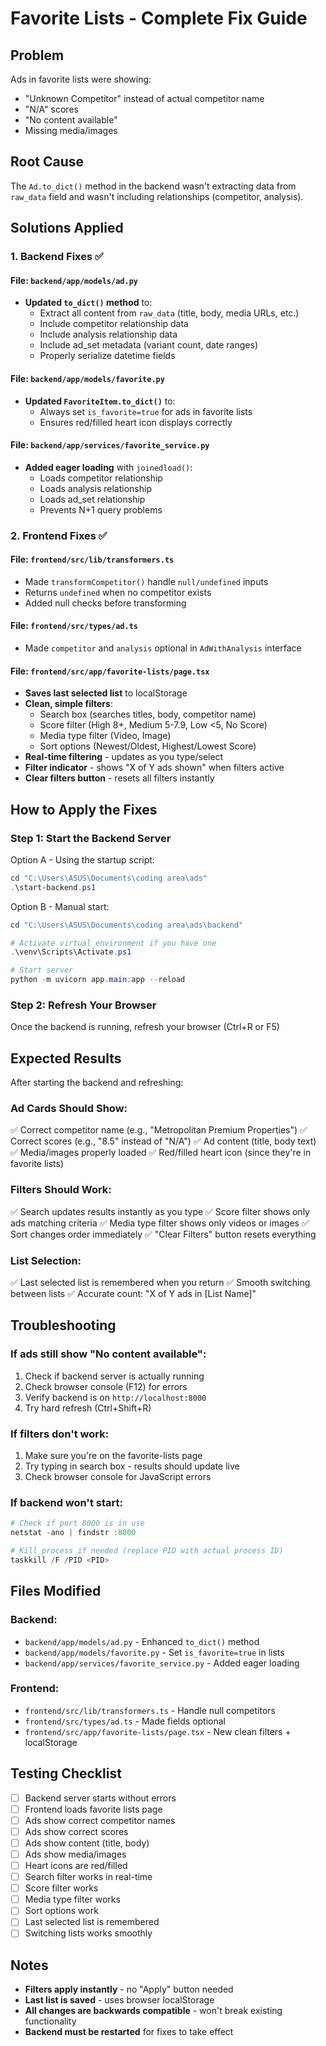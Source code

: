 # Favorite Lists - Complete Fix Guide

## Problem
Ads in favorite lists were showing:
- "Unknown Competitor" instead of actual competitor name
- "N/A" scores
- "No content available"
- Missing media/images

## Root Cause
The `Ad.to_dict()` method in the backend wasn't extracting data from `raw_data` field and wasn't including relationships (competitor, analysis).

## Solutions Applied

### 1. Backend Fixes ✅

#### File: `backend/app/models/ad.py`
- **Updated `to_dict()` method** to:
  - Extract all content from `raw_data` (title, body, media URLs, etc.)
  - Include competitor relationship data
  - Include analysis relationship data
  - Include ad_set metadata (variant count, date ranges)
  - Properly serialize datetime fields

#### File: `backend/app/models/favorite.py`
- **Updated `FavoriteItem.to_dict()`** to:
  - Always set `is_favorite=true` for ads in favorite lists
  - Ensures red/filled heart icon displays correctly

#### File: `backend/app/services/favorite_service.py`
- **Added eager loading** with `joinedload()`:
  - Loads competitor relationship
  - Loads analysis relationship
  - Loads ad_set relationship
  - Prevents N+1 query problems

### 2. Frontend Fixes ✅

#### File: `frontend/src/lib/transformers.ts`
- Made `transformCompetitor()` handle `null/undefined` inputs
- Returns `undefined` when no competitor exists
- Added null checks before transforming

#### File: `frontend/src/types/ad.ts`
- Made `competitor` and `analysis` optional in `AdWithAnalysis` interface

#### File: `frontend/src/app/favorite-lists/page.tsx`
- **Saves last selected list** to localStorage
- **Clean, simple filters**:
  - Search box (searches titles, body, competitor name)
  - Score filter (High 8+, Medium 5-7.9, Low <5, No Score)
  - Media type filter (Video, Image)
  - Sort options (Newest/Oldest, Highest/Lowest Score)
- **Real-time filtering** - updates as you type/select
- **Filter indicator** - shows "X of Y ads shown" when filters active
- **Clear filters button** - resets all filters instantly

## How to Apply the Fixes

### Step 1: Start the Backend Server

Option A - Using the startup script:
```powershell
cd "C:\Users\ASUS\Documents\coding area\ads"
.\start-backend.ps1
```

Option B - Manual start:
```powershell
cd "C:\Users\ASUS\Documents\coding area\ads\backend"

# Activate virtual environment if you have one
.\venv\Scripts\Activate.ps1

# Start server
python -m uvicorn app.main:app --reload
```

### Step 2: Refresh Your Browser
Once the backend is running, refresh your browser (Ctrl+R or F5)

## Expected Results

After starting the backend and refreshing:

### Ad Cards Should Show:
✅ Correct competitor name (e.g., "Metropolitan Premium Properties")
✅ Correct scores (e.g., "8.5" instead of "N/A")
✅ Ad content (title, body text)
✅ Media/images properly loaded
✅ Red/filled heart icon (since they're in favorite lists)

### Filters Should Work:
✅ Search updates results instantly as you type
✅ Score filter shows only ads matching criteria
✅ Media type filter shows only videos or images
✅ Sort changes order immediately
✅ "Clear Filters" button resets everything

### List Selection:
✅ Last selected list is remembered when you return
✅ Smooth switching between lists
✅ Accurate count: "X of Y ads in [List Name]"

## Troubleshooting

### If ads still show "No content available":
1. Check if backend server is actually running
2. Check browser console (F12) for errors
3. Verify backend is on `http://localhost:8000`
4. Try hard refresh (Ctrl+Shift+R)

### If filters don't work:
1. Make sure you're on the favorite-lists page
2. Try typing in search box - results should update live
3. Check browser console for JavaScript errors

### If backend won't start:
```powershell
# Check if port 8000 is in use
netstat -ano | findstr :8000

# Kill process if needed (replace PID with actual process ID)
taskkill /F /PID <PID>
```

## Files Modified

### Backend:
- `backend/app/models/ad.py` - Enhanced `to_dict()` method
- `backend/app/models/favorite.py` - Set `is_favorite=true` in lists
- `backend/app/services/favorite_service.py` - Added eager loading

### Frontend:
- `frontend/src/lib/transformers.ts` - Handle null competitors
- `frontend/src/types/ad.ts` - Made fields optional
- `frontend/src/app/favorite-lists/page.tsx` - New clean filters + localStorage

## Testing Checklist

- [ ] Backend server starts without errors
- [ ] Frontend loads favorite lists page
- [ ] Ads show correct competitor names
- [ ] Ads show correct scores
- [ ] Ads show content (title, body)
- [ ] Ads show media/images
- [ ] Heart icons are red/filled
- [ ] Search filter works in real-time
- [ ] Score filter works
- [ ] Media type filter works
- [ ] Sort options work
- [ ] Last selected list is remembered
- [ ] Switching lists works smoothly

## Notes

- **Filters apply instantly** - no "Apply" button needed
- **Last list is saved** - uses browser localStorage
- **All changes are backwards compatible** - won't break existing functionality
- **Backend must be restarted** for fixes to take effect
